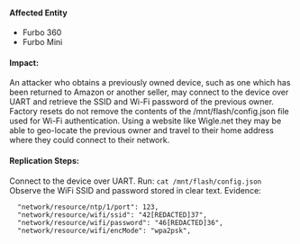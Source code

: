 #### Affected Entity 
- Furbo 360
- Furbo Mini

#### Impact:
An attacker who obtains a previously owned device, such as one which has been returned to Amazon or another seller, may connect to the device over UART and retrieve the SSID and Wi-Fi password of the previous owner. Factory resets do not remove the contents of the /mnt/flash/config.json file used for Wi-Fi authentication. Using a website like Wigle.net they may be able to geo-locate the previous owner and travel to their home address where they could connect to their network. 

#### Replication Steps:
Connect to the device over UART. 
Run: 
`cat /mnt/flash/config.json`
Observe the WiFi SSID and password stored in clear text.
Evidence:
```
  "network/resource/ntp/1/port": 123,
  "network/resource/wifi/ssid": "42[REDACTED]37",
  "network/resource/wifi/password": "46[REDACTED]36",
  "network/resource/wifi/encMode": "wpa2psk",
```
